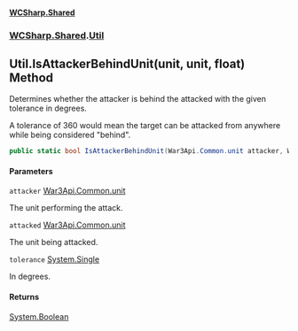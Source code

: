 #### [WCSharp.Shared](README.md 'README')
### [WCSharp.Shared](WCSharp.Shared.md 'WCSharp.Shared').[Util](WCSharp.Shared.Util.md 'WCSharp.Shared.Util')

## Util.IsAttackerBehindUnit(unit, unit, float) Method

  
Determines whether the attacker is behind the attacked with the given tolerance in degrees.  
  
A tolerance of 360 would mean the target can be attacked from anywhere while being considered "behind".

```csharp
public static bool IsAttackerBehindUnit(War3Api.Common.unit attacker, War3Api.Common.unit attacked, float tolerance);
```
#### Parameters

<a name='WCSharp.Shared.Util.IsAttackerBehindUnit(War3Api.Common.unit,War3Api.Common.unit,float).attacker'></a>

`attacker` [War3Api.Common.unit](https://docs.microsoft.com/en-us/dotnet/api/War3Api.Common.unit 'War3Api.Common.unit')

The unit performing the attack.

<a name='WCSharp.Shared.Util.IsAttackerBehindUnit(War3Api.Common.unit,War3Api.Common.unit,float).attacked'></a>

`attacked` [War3Api.Common.unit](https://docs.microsoft.com/en-us/dotnet/api/War3Api.Common.unit 'War3Api.Common.unit')

The unit being attacked.

<a name='WCSharp.Shared.Util.IsAttackerBehindUnit(War3Api.Common.unit,War3Api.Common.unit,float).tolerance'></a>

`tolerance` [System.Single](https://docs.microsoft.com/en-us/dotnet/api/System.Single 'System.Single')

In degrees.

#### Returns
[System.Boolean](https://docs.microsoft.com/en-us/dotnet/api/System.Boolean 'System.Boolean')